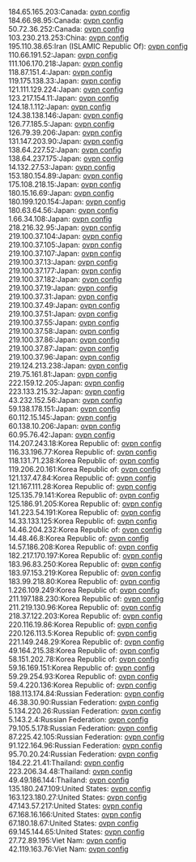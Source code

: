 184.65.165.203:Canada: [ovpn config](vpn/184_65_165_203.ovpn)  
184.66.98.95:Canada: [ovpn config](vpn/184_66_98_95.ovpn)  
50.72.36.252:Canada: [ovpn config](vpn/50_72_36_252.ovpn)  
103.230.213.253:China: [ovpn config](vpn/103_230_213_253.ovpn)  
195.110.38.65:Iran (ISLAMIC Republic Of): [ovpn config](vpn/195_110_38_65.ovpn)  
110.66.191.52:Japan: [ovpn config](vpn/110_66_191_52.ovpn)  
111.106.170.218:Japan: [ovpn config](vpn/111_106_170_218.ovpn)  
118.87.151.4:Japan: [ovpn config](vpn/118_87_151_4.ovpn)  
119.175.138.33:Japan: [ovpn config](vpn/119_175_138_33.ovpn)  
121.111.129.224:Japan: [ovpn config](vpn/121_111_129_224.ovpn)  
123.217.154.11:Japan: [ovpn config](vpn/123_217_154_11.ovpn)  
124.18.1.112:Japan: [ovpn config](vpn/124_18_1_112.ovpn)  
124.38.138.146:Japan: [ovpn config](vpn/124_38_138_146.ovpn)  
126.77.185.5:Japan: [ovpn config](vpn/126_77_185_5.ovpn)  
126.79.39.206:Japan: [ovpn config](vpn/126_79_39_206.ovpn)  
131.147.203.90:Japan: [ovpn config](vpn/131_147_203_90.ovpn)  
138.64.227.52:Japan: [ovpn config](vpn/138_64_227_52.ovpn)  
138.64.237.175:Japan: [ovpn config](vpn/138_64_237_175.ovpn)  
14.132.27.53:Japan: [ovpn config](vpn/14_132_27_53.ovpn)  
153.180.154.89:Japan: [ovpn config](vpn/153_180_154_89.ovpn)  
175.108.218.15:Japan: [ovpn config](vpn/175_108_218_15.ovpn)  
180.15.16.69:Japan: [ovpn config](vpn/180_15_16_69.ovpn)  
180.199.120.154:Japan: [ovpn config](vpn/180_199_120_154.ovpn)  
180.63.64.56:Japan: [ovpn config](vpn/180_63_64_56.ovpn)  
1.66.34.108:Japan: [ovpn config](vpn/1_66_34_108.ovpn)  
218.216.32.95:Japan: [ovpn config](vpn/218_216_32_95.ovpn)  
219.100.37.104:Japan: [ovpn config](vpn/219_100_37_104.ovpn)  
219.100.37.105:Japan: [ovpn config](vpn/219_100_37_105.ovpn)  
219.100.37.107:Japan: [ovpn config](vpn/219_100_37_107.ovpn)  
219.100.37.13:Japan: [ovpn config](vpn/219_100_37_13.ovpn)  
219.100.37.177:Japan: [ovpn config](vpn/219_100_37_177.ovpn)  
219.100.37.182:Japan: [ovpn config](vpn/219_100_37_182.ovpn)  
219.100.37.19:Japan: [ovpn config](vpn/219_100_37_19.ovpn)  
219.100.37.31:Japan: [ovpn config](vpn/219_100_37_31.ovpn)  
219.100.37.49:Japan: [ovpn config](vpn/219_100_37_49.ovpn)  
219.100.37.51:Japan: [ovpn config](vpn/219_100_37_51.ovpn)  
219.100.37.55:Japan: [ovpn config](vpn/219_100_37_55.ovpn)  
219.100.37.58:Japan: [ovpn config](vpn/219_100_37_58.ovpn)  
219.100.37.86:Japan: [ovpn config](vpn/219_100_37_86.ovpn)  
219.100.37.87:Japan: [ovpn config](vpn/219_100_37_87.ovpn)  
219.100.37.96:Japan: [ovpn config](vpn/219_100_37_96.ovpn)  
219.124.213.238:Japan: [ovpn config](vpn/219_124_213_238.ovpn)  
219.75.161.81:Japan: [ovpn config](vpn/219_75_161_81.ovpn)  
222.159.12.205:Japan: [ovpn config](vpn/222_159_12_205.ovpn)  
223.133.215.32:Japan: [ovpn config](vpn/223_133_215_32.ovpn)  
43.232.152.56:Japan: [ovpn config](vpn/43_232_152_56.ovpn)  
59.138.178.151:Japan: [ovpn config](vpn/59_138_178_151.ovpn)  
60.112.15.145:Japan: [ovpn config](vpn/60_112_15_145.ovpn)  
60.138.10.206:Japan: [ovpn config](vpn/60_138_10_206.ovpn)  
60.95.76.42:Japan: [ovpn config](vpn/60_95_76_42.ovpn)  
114.207.243.18:Korea Republic of: [ovpn config](vpn/114_207_243_18.ovpn)  
116.33.196.77:Korea Republic of: [ovpn config](vpn/116_33_196_77.ovpn)  
118.131.71.238:Korea Republic of: [ovpn config](vpn/118_131_71_238.ovpn)  
119.206.20.161:Korea Republic of: [ovpn config](vpn/119_206_20_161.ovpn)  
121.137.47.84:Korea Republic of: [ovpn config](vpn/121_137_47_84.ovpn)  
121.167.111.28:Korea Republic of: [ovpn config](vpn/121_167_111_28.ovpn)  
125.135.79.141:Korea Republic of: [ovpn config](vpn/125_135_79_141.ovpn)  
125.186.91.205:Korea Republic of: [ovpn config](vpn/125_186_91_205.ovpn)  
141.223.54.191:Korea Republic of: [ovpn config](vpn/141_223_54_191.ovpn)  
14.33.133.125:Korea Republic of: [ovpn config](vpn/14_33_133_125.ovpn)  
14.46.204.232:Korea Republic of: [ovpn config](vpn/14_46_204_232.ovpn)  
14.48.46.8:Korea Republic of: [ovpn config](vpn/14_48_46_8.ovpn)  
14.57.186.208:Korea Republic of: [ovpn config](vpn/14_57_186_208.ovpn)  
182.217.170.197:Korea Republic of: [ovpn config](vpn/182_217_170_197.ovpn)  
183.96.83.250:Korea Republic of: [ovpn config](vpn/183_96_83_250.ovpn)  
183.97.153.219:Korea Republic of: [ovpn config](vpn/183_97_153_219.ovpn)  
183.99.218.80:Korea Republic of: [ovpn config](vpn/183_99_218_80.ovpn)  
1.226.109.249:Korea Republic of: [ovpn config](vpn/1_226_109_249.ovpn)  
211.197.188.230:Korea Republic of: [ovpn config](vpn/211_197_188_230.ovpn)  
211.219.130.96:Korea Republic of: [ovpn config](vpn/211_219_130_96.ovpn)  
218.37.122.203:Korea Republic of: [ovpn config](vpn/218_37_122_203.ovpn)  
220.116.19.86:Korea Republic of: [ovpn config](vpn/220_116_19_86.ovpn)  
220.126.113.5:Korea Republic of: [ovpn config](vpn/220_126_113_5.ovpn)  
221.149.248.29:Korea Republic of: [ovpn config](vpn/221_149_248_29.ovpn)  
49.164.215.38:Korea Republic of: [ovpn config](vpn/49_164_215_38.ovpn)  
58.151.202.78:Korea Republic of: [ovpn config](vpn/58_151_202_78.ovpn)  
59.16.169.151:Korea Republic of: [ovpn config](vpn/59_16_169_151.ovpn)  
59.29.254.93:Korea Republic of: [ovpn config](vpn/59_29_254_93.ovpn)  
59.4.220.136:Korea Republic of: [ovpn config](vpn/59_4_220_136.ovpn)  
188.113.174.84:Russian Federation: [ovpn config](vpn/188_113_174_84.ovpn)  
46.38.30.90:Russian Federation: [ovpn config](vpn/46_38_30_90.ovpn)  
5.134.220.26:Russian Federation: [ovpn config](vpn/5_134_220_26.ovpn)  
5.143.2.4:Russian Federation: [ovpn config](vpn/5_143_2_4.ovpn)  
79.105.5.178:Russian Federation: [ovpn config](vpn/79_105_5_178.ovpn)  
87.225.42.105:Russian Federation: [ovpn config](vpn/87_225_42_105.ovpn)  
91.122.164.96:Russian Federation: [ovpn config](vpn/91_122_164_96.ovpn)  
95.70.20.24:Russian Federation: [ovpn config](vpn/95_70_20_24.ovpn)  
184.22.21.41:Thailand: [ovpn config](vpn/184_22_21_41.ovpn)  
223.206.34.48:Thailand: [ovpn config](vpn/223_206_34_48.ovpn)  
49.49.186.144:Thailand: [ovpn config](vpn/49_49_186_144.ovpn)  
135.180.247.109:United States: [ovpn config](vpn/135_180_247_109.ovpn)  
163.123.180.27:United States: [ovpn config](vpn/163_123_180_27.ovpn)  
47.143.57.217:United States: [ovpn config](vpn/47_143_57_217.ovpn)  
67.168.16.166:United States: [ovpn config](vpn/67_168_16_166.ovpn)  
67.180.18.67:United States: [ovpn config](vpn/67_180_18_67.ovpn)  
69.145.144.65:United States: [ovpn config](vpn/69_145_144_65.ovpn)  
27.72.89.195:Viet Nam: [ovpn config](vpn/27_72_89_195.ovpn)  
42.119.163.76:Viet Nam: [ovpn config](vpn/42_119_163_76.ovpn)  
